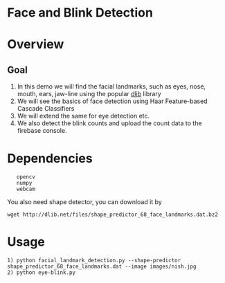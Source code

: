 # Face and Blink Detection

# Overview

## Goal
1) In this demo we will find the facial landmarks, such as eyes, nose, mouth, ears, jaw-line using the popular [dlib](http://dlib.net/) library
2) We will see the basics of face detection using Haar Feature-based Cascade Classifiers
3) We will extend the same for eye detection etc.
4) We also detect the blink counts and upload the count data to the firebase console.

# Dependencies
```pip install -r requirements.txt
   opencv
   numpy
   webcam
```

You also need shape detector, you can download it by 
```
wget http://dlib.net/files/shape_predictor_68_face_landmarks.dat.bz2
```
# Usage
 ```
 1) python facial_landmark_detection.py --shape-predictor shape_predictor_68_face_landmarks.dat --image images/nish.jpg
 2) python eye-blink.py
```

<!--
### Results
![Alt](results/result_m.png "Title")
![Alt](results/result_1.png "Title")
![Alt](results/blink_cmd.png "blink-detect")
![Alt](results/blink.png "blink-detect")

-->

